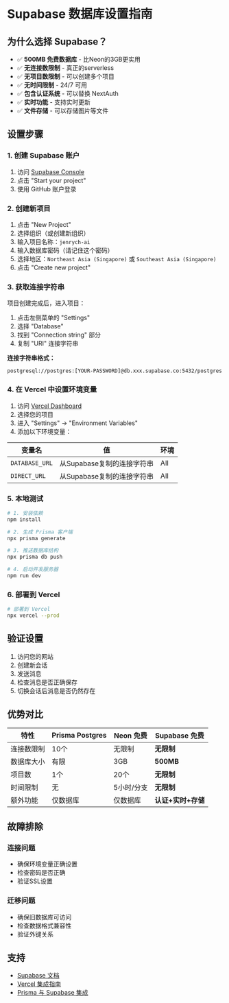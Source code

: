 # Supabase 数据库设置指南

## 为什么选择 Supabase？

- ✅ **500MB 免费数据库** - 比Neon的3GB更实用
- ✅ **无连接数限制** - 真正的serverless
- ✅ **无项目数限制** - 可以创建多个项目
- ✅ **无时间限制** - 24/7 可用
- ✅ **包含认证系统** - 可以替换 NextAuth
- ✅ **实时功能** - 支持实时更新
- ✅ **文件存储** - 可以存储图片等文件

## 设置步骤

### 1. 创建 Supabase 账户

1. 访问 [Supabase Console](https://supabase.com/dashboard)
2. 点击 "Start your project"
3. 使用 GitHub 账户登录

### 2. 创建新项目

1. 点击 "New Project"
2. 选择组织（或创建新组织）
3. 输入项目名称：`jenrych-ai`
4. 输入数据库密码（请记住这个密码）
5. 选择地区：`Northeast Asia (Singapore)` 或 `Southeast Asia (Singapore)`
6. 点击 "Create new project"

### 3. 获取连接字符串

项目创建完成后，进入项目：

1. 点击左侧菜单的 "Settings"
2. 选择 "Database"
3. 找到 "Connection string" 部分
4. 复制 "URI" 连接字符串

**连接字符串格式：**
```
postgresql://postgres:[YOUR-PASSWORD]@db.xxx.supabase.co:5432/postgres
```

### 4. 在 Vercel 中设置环境变量

1. 访问 [Vercel Dashboard](https://vercel.com/dashboard)
2. 选择您的项目
3. 进入 "Settings" → "Environment Variables"
4. 添加以下环境变量：

| 变量名 | 值 | 环境 |
|--------|-----|------|
| `DATABASE_URL` | 从Supabase复制的连接字符串 | All |
| `DIRECT_URL` | 从Supabase复制的连接字符串 | All |

### 5. 本地测试

```bash
# 1. 安装依赖
npm install

# 2. 生成 Prisma 客户端
npx prisma generate

# 3. 推送数据库结构
npx prisma db push

# 4. 启动开发服务器
npm run dev
```

### 6. 部署到 Vercel

```bash
# 部署到 Vercel
npx vercel --prod
```

## 验证设置

1. 访问您的网站
2. 创建新会话
3. 发送消息
4. 检查消息是否正确保存
5. 切换会话后消息是否仍然存在

## 优势对比

| 特性 | Prisma Postgres | Neon 免费 | Supabase 免费 |
|------|----------------|-----------|---------------|
| 连接数限制 | 10个 | 无限制 | **无限制** |
| 数据库大小 | 有限 | 3GB | **500MB** |
| 项目数 | 1个 | 20个 | **无限制** |
| 时间限制 | 无 | 5小时/分支 | **无限制** |
| 额外功能 | 仅数据库 | 仅数据库 | **认证+实时+存储** |

## 故障排除

### 连接问题
- 确保环境变量正确设置
- 检查密码是否正确
- 验证SSL设置

### 迁移问题
- 确保旧数据库可访问
- 检查数据格式兼容性
- 验证外键关系

## 支持

- [Supabase 文档](https://supabase.com/docs)
- [Vercel 集成指南](https://vercel.com/docs/storage/supabase)
- [Prisma 与 Supabase 集成](https://www.prisma.io/docs/guides/database/using-supabase-with-prisma)
